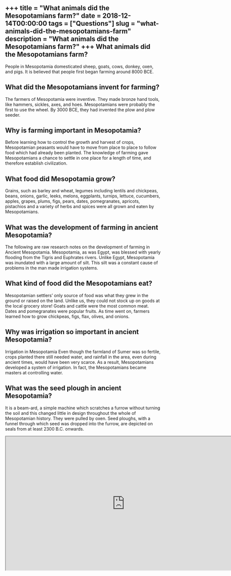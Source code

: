 +++
title = "What animals did the Mesopotamians farm?"
date = 2018-12-14T00:00:00
tags = ["Questions"]
slug = "what-animals-did-the-mesopotamians-farm"
description = "What animals did the Mesopotamians farm?"
+++
What animals did the Mesopotamians farm?
----------------------------------------

People in Mesopotamia domesticated sheep, goats, cows, donkey, oxen, and pigs. It is believed that people first began farming around 8000 BCE.

What did the Mesopotamians invent for farming?
----------------------------------------------

The farmers of Mesopotamia were inventive. They made bronze hand tools, like hammers, sickles, axes, and hoes. Mesopotamians were probably the first to use the wheel. By 3000 BCE, they had invented the plow and plow seeder.

Why is farming important in Mesopotamia?
----------------------------------------

Before learning how to control the growth and harvest of crops, Mesopotamian peasants would have to move from place to place to follow food which had already been planted. The knowledge of farming gave Mesopotamians a chance to settle in one place for a length of time, and therefore establish civilization.

What food did Mesopotamia grow?
-------------------------------

Grains, such as barley and wheat, legumes including lentils and chickpeas, beans, onions, garlic, leeks, melons, eggplants, turnips, lettuce, cucumbers, apples, grapes, plums, figs, pears, dates, pomegranates, apricots, pistachios and a variety of herbs and spices were all grown and eaten by Mesopotamians.

What was the development of farming in ancient Mesopotamia?
-----------------------------------------------------------

The following are raw research notes on the development of farming in Ancient Mesopotamia. Mesopotamia, as was Egypt, was blessed with yearly flooding from the Tigris and Euphrates rivers. Unlike Egypt, Mesopotamia was inundated with a large amount of silt. This silt was a constant cause of problems in the man made irrigation systems.

What kind of food did the Mesopotamians eat?
--------------------------------------------

Mesopotamian settlers’ only source of food was what they grew in the ground or raised on the land. Unlike us, they could not stock up on goods at the local grocery store! Goats and cattle were the most common meat. Dates and pomegranates were popular fruits. As time went on, farmers learned how to grow chickpeas, figs, flax, olives, and onions.

Why was irrigation so important in ancient Mesopotamia?
-------------------------------------------------------

Irrigation in Mesopotamia Even though the farmland of Sumer was so fertile, crops planted there still needed water, and rainfall in the area, even during ancient times, would have been very scarce. As a result, Mesopotamians developed a system of irrigation. In fact, the Mesopotamians became masters at controlling water.

What was the seed plough in ancient Mesopotamia?
------------------------------------------------

It is a beam-ard, a simple machine which scratches a furrow without turning the soil and this changed little in design throughout the whole of Mesopotamian history. They were pulled by oxen. Seed ploughs, with a funnel through which seed was dropped into the furrow, are depicted on seals from at least 2300 B.C. onwards.

<iframe allow="accelerometer; autoplay; clipboard-write; encrypted-media; gyroscope; picture-in-picture" allowfullscreen="" class="__youtube_prefs__  epyt-is-override  no-lazyload" data-no-lazy="1" data-origheight="433" data-origwidth="770" data-skipgform_ajax_framebjll="" height="433" id="_ytid_39510" loading="lazy" src="https://www.youtube.com/embed/QeZKNjo-exs?enablejsapi=1&autoplay=0&cc_load_policy=0&cc_lang_pref=&iv_load_policy=1&loop=0&modestbranding=0&rel=1&fs=1&playsinline=0&autohide=2&theme=dark&color=red&controls=1&" title="YouTube player" width="770"></iframe>
